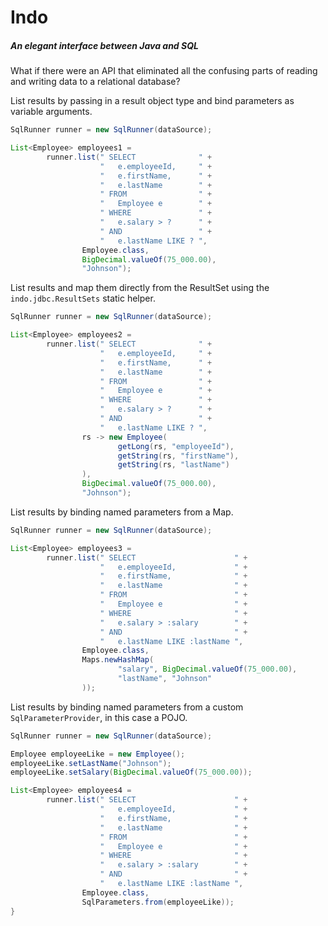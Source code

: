 # Indo
##### An elegant interface between Java and SQL
What if there were an API that eliminated all the confusing parts of reading and writing data to a relational database?

List results by passing in a result object type and bind parameters as variable arguments.
```java
SqlRunner runner = new SqlRunner(dataSource);

List<Employee> employees1 =
        runner.list(" SELECT              " +
                    "   e.employeeId,     " +
                    "   e.firstName,      " +
                    "   e.lastName        " +
                    " FROM                " +
                    "   Employee e        " +
                    " WHERE               " +
                    "   e.salary > ?      " +
                    " AND                 " +
                    "   e.lastName LIKE ? ",
                Employee.class,
                BigDecimal.valueOf(75_000.00),
                "Johnson");
```

List results and map them directly from the ResultSet using the `indo.jdbc.ResultSets` static helper.
```java
SqlRunner runner = new SqlRunner(dataSource);

List<Employee> employees2 =
        runner.list(" SELECT              " +
                    "   e.employeeId,     " +
                    "   e.firstName,      " +
                    "   e.lastName        " +
                    " FROM                " +
                    "   Employee e        " +
                    " WHERE               " +
                    "   e.salary > ?      " +
                    " AND                 " +
                    "   e.lastName LIKE ? ",
                rs -> new Employee(
                        getLong(rs, "employeeId"),
                        getString(rs, "firstName"),
                        getString(rs, "lastName")
                ),
                BigDecimal.valueOf(75_000.00),
                "Johnson");
```
List results by binding named parameters from a Map.
```java
SqlRunner runner = new SqlRunner(dataSource);

List<Employee> employees3 =
        runner.list(" SELECT                      " +
                    "   e.employeeId,             " +
                    "   e.firstName,              " +
                    "   e.lastName                " +
                    " FROM                        " +
                    "   Employee e                " +
                    " WHERE                       " +
                    "   e.salary > :salary        " +
                    " AND                         " +
                    "   e.lastName LIKE :lastName ",
                Employee.class,
                Maps.newHashMap(
                        "salary", BigDecimal.valueOf(75_000.00),
                        "lastName", "Johnson"
                ));
```

List results by binding named parameters from a custom `SqlParameterProvider`, in this case a POJO.

```java
SqlRunner runner = new SqlRunner(dataSource);

Employee employeeLike = new Employee();
employeeLike.setLastName("Johnson");
employeeLike.setSalary(BigDecimal.valueOf(75_000.00));

List<Employee> employees4 =
        runner.list(" SELECT                      " +
                    "   e.employeeId,             " +
                    "   e.firstName,              " +
                    "   e.lastName                " +
                    " FROM                        " +
                    "   Employee e                " +
                    " WHERE                       " +
                    "   e.salary > :salary        " +
                    " AND                         " +
                    "   e.lastName LIKE :lastName ",
                Employee.class,
                SqlParameters.from(employeeLike));
}
```
